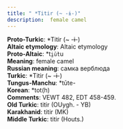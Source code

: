 ```yaml
---
title: " *Titir (~ -ɨ-)"
description:  female camel
---
```


<strong>Proto-Turkic</strong>:  *Titir (~ -ɨ-)<br>
<strong>Altaic etymology</strong>:  Altaic etymology<br>
<strong> Proto-Altaic</strong>:  *t`i̯ū̀t`u<br>
<strong>Meaning</strong>:  female camel<br>
<strong>Russian meaning</strong>:  самка верблюда<br>
<strong>Turkic</strong>:  *Titir (~ -ɨ-)<br>
<strong>Tungus-Manchu</strong>:  *tūte-<br>
<strong>Korean</strong>:  *tot(h)<br>
<strong>Comments</strong>:  VEWT 482, EDT 458-459.<br>
<strong>Old Turkic</strong>:  titir (OUygh. - YB)<br>
<strong>Karakhanid</strong>:  titir (MK)<br>
<strong>Middle Turkic</strong>:  titir (Houts.)<br>


